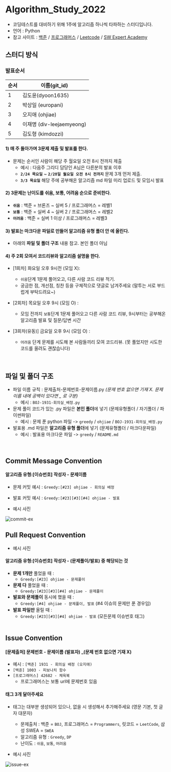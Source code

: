 # Algorithm_Study_2022

- 코딩테스트를 대비하기 위해 1주에 알고리즘 하나씩 타파하는 스터디입니다.
- 언어 : Python
- 참고 사이트 : [백준](https://www.acmicpc.net/) / [프로그래머스](https://programmers.co.kr/) / [Leetcode](https://leetcode.com/explore/) / [SW Expert Academy](https://swexpertacademy.com/)

## 스터디 방식

### 발표순서
  
|순서|이름(git_id)|
|---|------|
|1|김도윤(dyoon1635)|
|2|박상일 (europani)|
|3|오지애 (ohjiae)|
|4|이재명 (div-leejaemyeong)|
|5|김도형 (kimdozzi)|

#### 1) 매 주 돌아가며 3문제 제출 및 발표를 한다.

- 문제는 순서인 사람이 해당 주 월요일 오전 8시 전까지 제출
  - 예시 : 다음주 그리디 담당인 A님은 다른분의 발표 이후 <br>
  - **`2/24 목요일`** ~ **`2/28일 월요일 오전 8시 전까지`** 문제 3개 먼저 제출. <br>
  - **`3/3 목요일`** 해당 주에 공부해온 알고리즘 md 파일 미리 업로드 및 모임시 발표

#### 2) 3문제는 난이도를 쉬움, 보통, 어려움 순으로 준비한다.

- **`쉬움`** : 백준 = 브론즈 ~ 실버 5 / 프로그래머스 = 레벨1
- **`보통`** : 백준 = 실버 4 ~ 실버 2 / 프로그래머스 = 레벨2
- **`어려움`** : 백준 = 실버 1 이상 / 프로그래머스 = 레벨3

#### 3) 발표는 마크다운 파일로 만들어 **알고리즘 유형 폴더 안** 에 올린다.

- 아래의 **파일 및 폴더 구조** 내용 참고. 본인 폴더 아님

#### 4) 주 2회 모여서 코드리뷰와 알고리즘 설명을 한다.

- [1회차] 화요일 오후 9시전 (모임 X):

  - `쉬움`단계 1문제 풀어오고, 다른 사람 코드 리뷰 적기.
  - 궁금한 점, 개선점, 칭찬 등을 구체적으로 댓글로 남겨주세요 (말투는 서로 부드럽게 부탁드려요~)

- [2회차] 목요일 오후 9시 (모임 O) :

  - 모임 전까지 `보통`단계 1문제 풀어오고 다른 사람 코드 리뷰, 9시부터는 공부해온 알고리즘 발표 및 질문/답변 시간

- [3회차(유동)] 금요일 오후 9시 (모임 O) :
  - `어려움` 단계 문제를 시도해 본 사람들끼리 모여 코드리뷰. (못 풀었지만 시도한 코드를 올려도 괜찮습니다)

<br>

## 파일 및 폴더 구조

- 파일 이름 규칙 : 문제출처-문제번호-문제이름.py _(문제 번호 없으면 기재 X. 문제 이름 내에 공백이 있다면 \_ 로 구분)_
  - 예시 : `BOJ-1931-회의실_배정.py`
- 문제 풀이 코드가 있는 .py 파일은 **본인 폴더**에 넣기 (문제유형폴더 / 자기폴더 / 파이썬파일)
  - 예시 : 문제 푼 python 파일 -> `greedy` / `ohjiae` / `BOJ-1931-회의실_배정.py`
- 발표용 .md 파일은 **알고리즘 유형 폴더**에 넣기 (문제유형폴더 / 마크다운파일)
  - 예시 : 발표용 마크다운 파일 -> `greedy` / `README.md`

<br>

## Commit Message Convention
#### 알고리즘 유형:[이슈번호] 작성자 - 문제이름

- 문제 커밋 예시 : `Greedy:[#23] ohjiae - 회의실 배정`
- 발표 커밋 예시 : `Greedy:[#23][#3][#4] ohjiae - 발표`
  <br>

- 예시 사진<br>

![commit-ex](https://user-images.githubusercontent.com/77822999/156035591-231abd32-04ba-45cc-80ca-8265f82eb5fa.png)


## Pull Request Convention
- 예시 사진<br>


#### 알고리즘 유형:[이슈번호] 작성자 - (문제풀이/발표) 중 해당되는 것

- **문제 1개만** 풀었을 때 :
  - `Greedy:[#23] ohjiae - 문제풀이`
- **문제 다** 풀었을 때 :
  - `Greedy:[#23][#3][#4] ohjiae - 문제풀이`
- **발표와 문제풀이** 동시에 했을 때 :
  - `Greedy:[#4] ohjiae - 문제풀이, 발표` (#4 이슈의 문제만 푼 경우임)
- **발표 파일만** 올릴 때 :
  - `Greedy:[#23][#3][#4] ohjiae - 발표` (모든문제 이슈번호 태그)
  <br>

## Issue Convention
#### [문제출처] 문제번호 - 문제이름 (발표자) _(문제 번호 없으면 기재 X) 

- 예시 : `[백준] 1931 - 회의실 배정 (오지애)`
- `[백준] 1003 - 피보나치 함수`
- `[프로그래머스] 42682 - 체육복`
  - 프로그래머스는 보통 url에 문제번호 있음


#### 태그 **3개** 달아주세요

- 태그는 대부분 생성되어 있으나, 없을 시 생성해서 추가해주세요 (영문 기본, 첫 글자 대문자)
  - 문제출처 : 백준 = `BOJ`, 프로그래머스 = `Programmers`, 릿코드 = `LeetCode`, 삼성 SWEA = `SWEA`
  - 알고리즘 유형 : `Greedy`, `DP`
  - 난이도 : `쉬움`, `보통`, `어려움`

- 예시 사진<br>

![issue-ex](https://user-images.githubusercontent.com/77822999/156030422-98f6aed0-28d9-4a7d-99f8-fc661ab66532.png)
